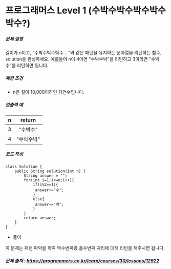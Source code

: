 # 프로그래머스 Level 1 (수박수박수박수박수박수?)

##### 문제 설명

길이가 n이고, "수박수박수박수...."와 같은 패턴을 유지하는 문자열을 리턴하는 함수, solution을 완성하세요. 예를들어 n이 4이면 "수박수박"을 리턴하고 3이라면 "수박수"를 리턴하면 됩니다.

##### 제한 조건 

- n은 길이 10,000이하인 자연수입니다.

##### 입출력 예

|  n   |   return   |
| :--: | :--------: |
|  3   |  "수박수"  |
|  4   | "수박수박" |

##### 코드 작성

```
class Solution {
    public String solution(int n) {
        String answer = "";
        for(int i=1;i<=n;i++){
            if(i%2==1){
             answer+="수";
            }
            else{
             answer+="박";
            }
        }
        return answer;
    }
}
```

- 풀이 

이 문제는 패턴 파악을 하여 짝수번째랑 홀수번째 자리에 대해 리턴을 해주시면 됩니다.

##### 문제 출처 : https://programmers.co.kr/learn/courses/30/lessons/12922

